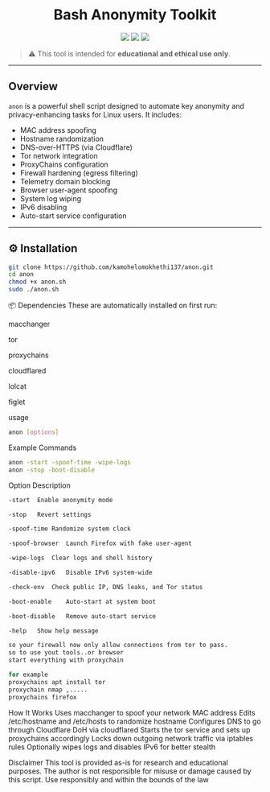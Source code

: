 <h1 align="center">Bash Anonymity Toolkit</h1>

<p align="center">
  <img src="https://img.shields.io/badge/Bash-Script-green?logo=gnubash">
  <img src="https://img.shields.io/badge/Privacy-Toolkit-blueviolet">
  <img src="https://img.shields.io/badge/Linux-Compatible-lightgrey">
</p>

> ⚠️ This tool is intended for **educational and ethical use only**.

---

## Overview

`anon` is a powerful shell script designed to automate key anonymity and privacy-enhancing tasks for Linux users. It includes:

-  MAC address spoofing
-  Hostname randomization
-  DNS-over-HTTPS (via Cloudflare)
-  Tor network integration
-  ProxyChains configuration
-  Firewall hardening (egress filtering)
-  Telemetry domain blocking
-  Browser user-agent spoofing
-  System log wiping
-  IPv6 disabling
-  Auto-start service configuration

---

## ⚙️ Installation

```bash
git clone https://github.com/kamohelomokhethi137/anon.git
cd anon
chmod +x anon.sh
sudo ./anon.sh
```
📦 Dependencies
These are automatically installed on first run:

macchanger

tor

proxychains

cloudflared

lolcat

figlet

usage
```bash
anon [options]
```

Example Commands

```bash
anon -start -spoof-time -wipe-logs
anon -stop -boot-disable
```

Option	Description
```bash
-start	Enable anonymity mode

-stop	Revert settings

-spoof-time	Randomize system clock

-spoof-browser	Launch Firefox with fake user-agent

-wipe-logs	Clear logs and shell history

-disable-ipv6	Disable IPv6 system-wide

-check-env	Check public IP, DNS leaks, and Tor status

-boot-enable	Auto-start at system boot

-boot-disable	Remove auto-start service

-help	Show help message

so your firewall now only allow connections from tor to pass.
so to use yout tools..or browser
start everything with proxychain

for example
proxychains apt install tor
proxychain nmap ,..... 
proxychains firefox
```

 How It Works
Uses macchanger to spoof your network MAC address
Edits /etc/hostname and /etc/hosts to randomize hostname
Configures DNS to go through Cloudflare DoH via cloudflared
Starts the tor service and sets up proxychains accordingly
Locks down outgoing network traffic via iptables rules
Optionally wipes logs and disables IPv6 for better stealth

Disclaimer
This tool is provided as-is for research and educational purposes. The author is not responsible for misuse or damage caused by this script. Use responsibly and within the bounds of the law

